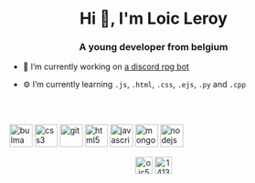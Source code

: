 <h1 align="center">Hi 👋, I'm Loic Leroy</h1>
<h3 align="center">A young developer from belgium</h3>

- 🔭 I’m currently working on [a discord rpg bot](https://github.com/loic500/DiscordBot_RPG)

- ⚙️ I’m currently learning `.js`, `.html`, `.css`, `.ejs`, `.py` and `.cpp`

<br></br>

<p align="left"><img src="https://raw.githubusercontent.com/gilbarbara/logos/804dc257b59e144eaca5bc6ffd16949752c6f789/logos/bulma.svg" alt="bulma" width="40" height="40"/> <img src="https://devicons.github.io/devicon/devicon.git/icons/css3/css3-original-wordmark.svg" alt="css3" width="40" height="40"/> <img src="https://www.vectorlogo.zone/logos/git-scm/git-scm-icon.svg" alt="git" width="40" height="40"/> <img src="https://devicons.github.io/devicon/devicon.git/icons/html5/html5-original-wordmark.svg" alt="html5" width="40" height="40"/> <img src="https://devicons.github.io/devicon/devicon.git/icons/javascript/javascript-original.svg" alt="javascript" width="40" height="40"/> <img src="https://devicons.github.io/devicon/devicon.git/icons/mongodb/mongodb-original-wordmark.svg" alt="mongodb" width="40" height="40"/> <img src="https://devicons.github.io/devicon/devicon.git/icons/nodejs/nodejs-original-wordmark.svg" alt="nodejs" width="40" height="40"/></p><p align="center">
<a href="https://dev.to/loic500" target="blank"><img align="center" src="https://cdn.jsdelivr.net/npm/simple-icons@3.0.1/icons/dev-dot-to.svg" alt="oic500" height="30" width="30" /></a>
<a href="https://stackoverflow.com/users/14130775" target="blank"><img align="center" src="https://cdn.jsdelivr.net/npm/simple-icons@3.0.1/icons/stackoverflow.svg" alt="14130775" height="30" width="30" /></a>
</p>
